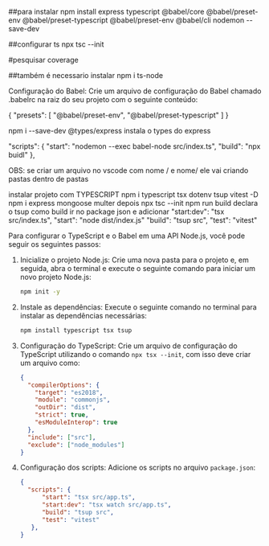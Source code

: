 ##para instalar 
npm install express typescript @babel/core @babel/preset-env @babel/preset-typescript @babel/preset-env @babel/cli nodemon --save-dev

##configurar ts
npx tsc --init


#pesquisar coverage


##também é necessario instalar 
npm i ts-node

Configuração do Babel: Crie um arquivo de configuração do Babel chamado .babelrc na raiz do seu projeto com o seguinte conteúdo:

{
  "presets": [
    "@babel/preset-env",
    "@babel/preset-typescript"
  ]
}

npm i --save-dev @types/express
instala o types do express


"scripts": {
    "start": "nodemon --exec babel-node src/index.ts",
    "build": "npx buidl"
  },


  OBS: se criar um arquivo no vscode com nome / e nome/ ele vai criando pastas
  dentro de pastas

  instalar projeto com TYPESCRIPT
  npm i typescript tsx dotenv tsup vitest -D
  npm i express mongoose multer
  depois
  npx tsc --init 
  npm run build declara o tsup como build
  ir no package json e adicionar 
  "start:dev": "tsx src/index.ts",
  "start": "node dist/index.js"
  "build": "tsup src",
  "test": "vitest"


Para configurar o TypeScript e o Babel em uma API Node.js, você pode seguir os seguintes passos:

1. Inicialize o projeto Node.js:
   Crie uma nova pasta para o projeto e, em seguida, abra o terminal e execute o seguinte comando para iniciar um novo projeto Node.js:

   ```bash
   npm init -y
   ```

2. Instale as dependências:
   Execute o seguinte comando no terminal para instalar as dependências necessárias:

   ```bash
   npm install typescript tsx tsup
   ```

3. Configuração do TypeScript:
   Crie um arquivo de configuração do TypeScript utilizando o comando ```npx tsx --init```, com isso deve criar um arquivo como:

   ```json
   {
     "compilerOptions": {
       "target": "es2018",
       "module": "commonjs",
       "outDir": "dist",
       "strict": true,
       "esModuleInterop": true
     },
     "include": ["src"],
     "exclude": ["node_modules"]
   }
   ```

4. Configuração dos scripts:
   Adicione os scripts no arquivo ```package.json```:

   ```json
   {
     "scripts": {
         "start": "tsx src/app.ts",
         "start:dev": "tsx watch src/app.ts",
         "build": "tsup src",
         "test": "vitest"
      },
   }
   ```